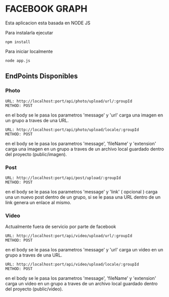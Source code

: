 
# FACEBOOK GRAPH

Esta aplicacion esta basada en NODE JS

Para instalarla ejecutar

```
npm install
```
Para iniciar localmente

```
node app.js
```


## EndPoints Disponibles

### Photo
```
URL: http://localhost:port/api/photo/upload/url/:groupId
METHOD: POST
```
en el body se le pasa los parametros 'message' y 'url'
carga una imagen en un grupo a traves de una URL.

```
URL: http://localhost:port/api/photo/upload/locale/:groupId
METHOD: POST
```
en el body se le pasa los parametros 'message', 'fileName' y 'extension'
carga una imagen en un grupo a traves de un archivo local guardado dentro del proyecto (public/imagen).

### Post 

```
URL: http://localhost:port/api/post/upload/:groupId
METHOD: POST
```
en el body se le pasa los parametros 'message' y 'link' ( opcional )
carga una un nuevo post dentro de un grupo, si se le pasa una URL dentro de un link genera un enlace al mismo.

### Video
Actualmente fuera de servicio por parte de facebook

```
URL: http://localhost:port/api/video/upload/url/:groupId
METHOD: POST
```
en el body se le pasa los parametros 'message' y 'url'
carga un video en un grupo a traves de una URL.

```
URL: http://localhost:port/api/video/upload/locale/:groupId
METHOD: POST
```
en el body se le pasa los parametros 'message', 'fileName' y 'extension'
carga un video en un grupo a traves de un archivo local guardado dentro del proyecto (public/video).


